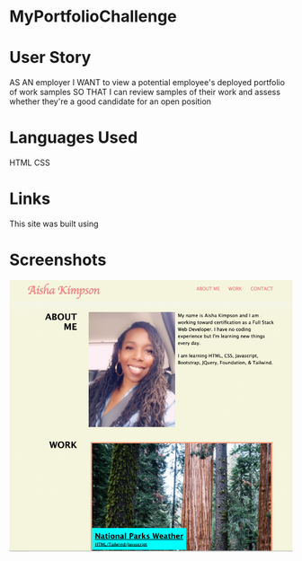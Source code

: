# MyPortfolioChallenge


# User Story
AS AN employer
I WANT to view a potential employee's deployed portfolio of work samples
SO THAT I can review samples of their work and assess whether they're a good candidate for an open position


# Languages Used
HTML
CSS


# Links
This site was built using 


# Screenshots

![My Portfolio Challenge Landing Page](/assets/images/AishaK-Portfolio.png)